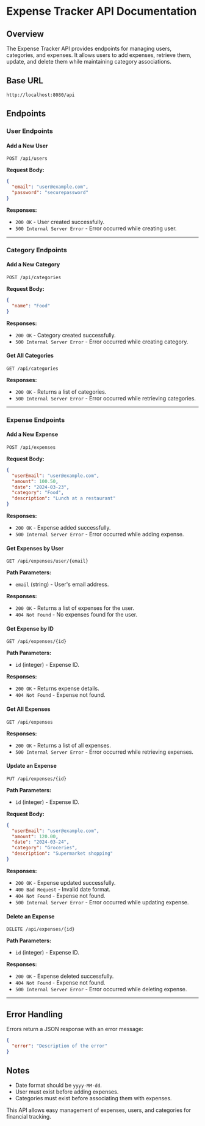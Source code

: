 # Expense Tracker API Documentation

## Overview
The Expense Tracker API provides endpoints for managing users, categories, and expenses. It allows users to add expenses, retrieve them, update, and delete them while maintaining category associations.

## Base URL
```
http://localhost:8080/api
```

## Endpoints

### User Endpoints
#### Add a New User
```
POST /api/users
```
**Request Body:**
```json
{
  "email": "user@example.com",
  "password": "securepassword"
}
```
**Responses:**
- `200 OK` - User created successfully.
- `500 Internal Server Error` - Error occurred while creating user.

---

### Category Endpoints
#### Add a New Category
```
POST /api/categories
```
**Request Body:**
```json
{
  "name": "Food"
}
```
**Responses:**
- `200 OK` - Category created successfully.
- `500 Internal Server Error` - Error occurred while creating category.

#### Get All Categories
```
GET /api/categories
```
**Responses:**
- `200 OK` - Returns a list of categories.
- `500 Internal Server Error` - Error occurred while retrieving categories.

---

### Expense Endpoints
#### Add a New Expense
```
POST /api/expenses
```
**Request Body:**
```json
{
  "userEmail": "user@example.com",
  "amount": 100.50,
  "date": "2024-03-23",
  "category": "Food",
  "description": "Lunch at a restaurant"
}
```
**Responses:**
- `200 OK` - Expense added successfully.
- `500 Internal Server Error` - Error occurred while adding expense.

#### Get Expenses by User
```
GET /api/expenses/user/{email}
```
**Path Parameters:**
- `email` (string) - User's email address.

**Responses:**
- `200 OK` - Returns a list of expenses for the user.
- `404 Not Found` - No expenses found for the user.

#### Get Expense by ID
```
GET /api/expenses/{id}
```
**Path Parameters:**
- `id` (integer) - Expense ID.

**Responses:**
- `200 OK` - Returns expense details.
- `404 Not Found` - Expense not found.

#### Get All Expenses
```
GET /api/expenses
```
**Responses:**
- `200 OK` - Returns a list of all expenses.
- `500 Internal Server Error` - Error occurred while retrieving expenses.

#### Update an Expense
```
PUT /api/expenses/{id}
```
**Path Parameters:**
- `id` (integer) - Expense ID.

**Request Body:**
```json
{
  "userEmail": "user@example.com",
  "amount": 120.00,
  "date": "2024-03-24",
  "category": "Groceries",
  "description": "Supermarket shopping"
}
```
**Responses:**
- `200 OK` - Expense updated successfully.
- `400 Bad Request` - Invalid date format.
- `404 Not Found` - Expense not found.
- `500 Internal Server Error` - Error occurred while updating expense.

#### Delete an Expense
```
DELETE /api/expenses/{id}
```
**Path Parameters:**
- `id` (integer) - Expense ID.

**Responses:**
- `200 OK` - Expense deleted successfully.
- `404 Not Found` - Expense not found.
- `500 Internal Server Error` - Error occurred while deleting expense.

---

## Error Handling
Errors return a JSON response with an error message:
```json
{
  "error": "Description of the error"
}
```

## Notes
- Date format should be `yyyy-MM-dd`.
- User must exist before adding expenses.
- Categories must exist before associating them with expenses.

This API allows easy management of expenses, users, and categories for financial tracking.

